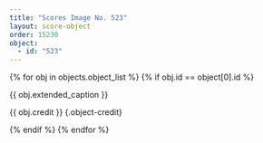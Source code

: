 ```yaml
---
title: "Scores Image No. 523"
layout: score-object
order: 15230
object:
  - id: "523"
---
```


{% for obj in objects.object_list %}
{% if obj.id == object[0].id %}

{{ obj.extended_caption }}

{{ obj.credit }} {.object-credit}

{% endif %}
{% endfor %}
